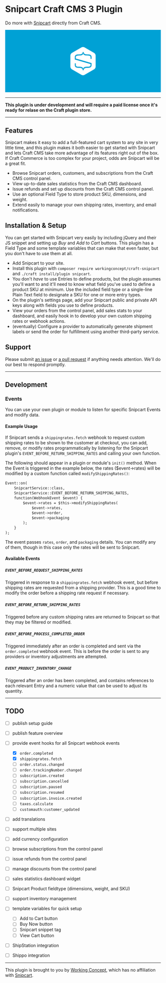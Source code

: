 # Snipcart Craft CMS 3 Plugin

Do more with [Snipcart](https://snipcart.com/) directly from Craft CMS.

![Snipcart](resources/hero.svg)

---

**This plugin is under development and will require a paid license once it's ready for relase on the Craft plugin store.**

---

## Features

Snipcart makes it easy to add a full-featured cart system to any site in very little time, and this plugin makes it both easier to get started with Snipcart and lets Craft CMS take more advantage of its features right out of the box. If Craft Commerce is too complex for your project, odds are Snipcart will be a great fit.

- Browse Snipcart orders, customers, and subscriptions from the Craft CMS control panel.
- View up-to-date sales statistics from the Craft CMS dashboard.
- Issue refunds and set up discounts from the Craft CMS control panel.
- Use an optional Field Type to store product SKU, dimensions, and weight.
- Extend easily to manage your own shipping rates, inventory, and email notifications.

## Installation & Setup

You can get started with Snipcart very easily by including jQuery and their JS snippet and setting up _Buy_ and _Add to Cart_ buttons. This plugin has a Field Type and some template variables that can make that even faster, but you don't have to use them at all.

- Add Snipcart to your site.
- Install this plugin with `composer require workingconcept/craft-snipcart` and `./craft install/plugin snipcart`.
- You don't *have* to use Entries to define products, but the plugin assumes you'll want to and it'll need to know what field you've used to define a product SKU at minimum. Use the included field type or a single-line Plain Text field to designate a SKU for one or more entry types.
- On the plugin's settings page, add your Snipcart public and private API keys along with fields you use to define products.
- View your orders from the control panel, add sales stats to your dashboard, and easily hook in to develop your own custom shipping rates or webhook actions.
- (eventually) Configure a provider to automatically generate shipment labels or send the order for fulfillment using another third-party service.

## Support

Please submit [an issue](https://github.com/workingconcept/snipcart-craft-plugin/issues) or [a pull request](https://github.com/workingconcept/snipcart-craft-plugin/pulls) if anything needs attention. We'll do our best to respond promptly.

---

## Development

### Events

You can use your own plugin or module to listen for specific Snipcart Events and modify data.

#### Example Usage

If Snipcart sends a `shippingrates.fetch` webhook to request custom shipping rates to be shown to the customer at checkout, you can add, remove, or modify rates programmatically by listening for the Snipcart plugin's `EVENT_BEFORE_RETURN_SHIPPING_RATES` and calling your own function.

The following should appear in a plugin or module's `init()` method. When the Event is triggered in the example below, the rates ($event->rates) will be modified by a custom function called `modifyShippingRates()`:

```
Event::on(
    SnipcartService::class,
    SnipcartService::EVENT_BEFORE_RETURN_SHIPPING_RATES,
    function(WebhookEvent $event) {
        $event->rates = $this->modifyShippingRates(
            $event->rates,
            $event->order,
            $event->packaging
        );
    }
);
```

The event passes `rates`, `order`, and `packaging` details. You can modify any of them, though in this case only the rates will be sent to Snipcart.

#### Available Events

##### `EVENT_BEFORE_REQUEST_SHIPPING_RATES`

Triggered in response to a `shippingrates.fetch` webhook event, but before shipping rates are requested from a shipping provider. This is a good time to modify the order before a shipping rate request if necessary.

##### `EVENT_BEFORE_RETURN_SHIPPING_RATES`

Triggered before any custom shipping rates are returned to Snipcart so that they may be filtered or modified.

##### `EVENT_BEFORE_PROCESS_COMPLETED_ORDER`

Triggered immediately after an order is completed and sent via the `order.completed` webhook event. This is before the order is sent to any providers or inventory adjustments are attempted.

##### `EVENT_PRODUCT_INVENTORY_CHANGE`

Triggered after an order has been completed, and contains references to each relevant Entry and a numeric value that can be used to adjust its quantity.


---

## TODO

- [ ] publish setup guide
- [ ] publish feature overview
- [ ] provide event hooks for all Snipcart webhook events
    - [x] `order.completed`
    - [x] `shippingrates.fetch`
    - [ ] `order.status.changed`
    - [ ] `order.trackingNumber.changed`
    - [ ] `subscription.created`
    - [ ] `subscription.cancelled`
    - [ ] `subscription.paused`
    - [ ] `subscription.resumed`
    - [ ] `subscription.invoice.created`
    - [ ] `taxes.calculate`
    - [ ] `customauth:customer_updated`
- [ ] add translations
- [ ] support multiple sites
- [ ] add currency configuration
- [ ] browse subscriptions from the control panel
- [ ] issue refunds from the control panel
- [ ] manage discounts from the control panel
- [ ] sales statistics dashboard widget
- [ ] Snipcart Product fieldtype (dimensions, weight, and SKU)
- [ ] support inventory management
- [ ] template variables for quick setup
    - [ ] Add to Cart button
    - [ ] Buy Now button
    - [ ] Snipcart snippet tag
    - [ ] View Cart button
- [ ] ShipStation integration
- [ ] Shippo integration


---

This plugin is brought to you by [Working Concept](https://workingconcept.com), which has no affiliation with [Snipcart](https://snipcart.com/).